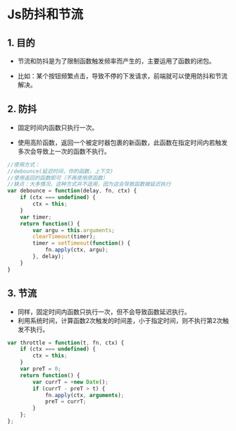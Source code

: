 # Js防抖和节流
## 1. 目的
- 节流和防抖是为了限制函数触发频率而产生的，主要运用了函数的闭包。

- 比如：某个按钮频繁点击，导致不停的下发请求，前端就可以使用防抖和节流解决。


## 2. 防抖
- 固定时间内函数只执行一次。

- 使用高阶函数，返回一个被定时器包裹的新函数，此函数在指定时间内若触发多次会导致上一次的函数不执行。

```js
//使用方式：
//debounce(延迟时间，你的函数，上下文)
//使用返回的函数即可（不再使用原函数）
//缺点：大多情况，这种方式并不适用，因为这会导致函数被延迟执行
var debounce = function(delay, fn, ctx) {
    if (ctx === undefined) {
        ctx = this;
    }
    var timer;
    return function() {
        var argu = this.arguments;
        clearTimeout(timer);
        timer = setTimeout(function() {
            fn.apply(ctx, argu);
        }, delay);
    }
}
```

## 3. 节流
- 同样，固定时间内函数只执行一次，但不会导致函数延迟执行。
- 利用系统时间，计算函数2次触发的时间差，小于指定时间，则不执行第2次触发不执行。

```js
var throttle = function(t, fn, ctx) {
    if (ctx === undefined) {
        ctx = this;
    }
    var preT = 0;
    return function() {
        var currT = +new Date();
        if (currT - preT > t) {
            fn.apply(ctx, arguments);
            preT = currT;
        }
    };
};
```